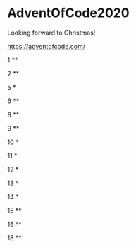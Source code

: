 # AdventOfCode2020
Looking forward to Christmas!

https://adventofcode.com/


 1 **
 
 2 **
 
 5 *
 
 6 **
 
 8 **
 
 9 **
 
 10 *
 
 11 * 
 
 12 *
 
 13 *
 
 14 *
 
 15 **
 
 16 **
 
 18 **
